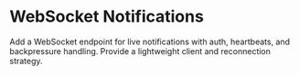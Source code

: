 # WebSocket Notifications
Add a WebSocket endpoint for live notifications with auth, heartbeats, and backpressure handling.
Provide a lightweight client and reconnection strategy.
